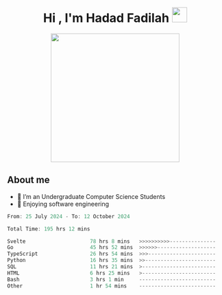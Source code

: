 <h1 align="center">Hi , I'm Hadad Fadilah <img src="https://media.giphy.com/media/hvRJCLFzcasrR4ia7z/giphy.gif" width="35"></h1>

<p align="center">
<img src="https://media.tenor.com/78dNivDemDAAAAAi/speech-bubble-venti.gif" width="300"/>    
</p>


##  About me
- 🔭 I’m an Undergraduate Computer Science Students
- 🌱 Enjoying software engineering

<!--START_SECTION:waka-->

```go
From: 25 July 2024 - To: 12 October 2024

Total Time: 195 hrs 12 mins

Svelte                     78 hrs 8 mins   >>>>>>>>>>---------------   39.64 %
Go                         45 hrs 52 mins  >>>>>>-------------------   23.27 %
TypeScript                 26 hrs 54 mins  >>>----------------------   13.65 %
Python                     16 hrs 35 mins  >>-----------------------   08.41 %
SQL                        11 hrs 21 mins  >------------------------   05.77 %
HTML                       6 hrs 25 mins   >------------------------   03.26 %
Bash                       3 hrs 1 min     -------------------------   01.53 %
Other                      1 hr 54 mins    -------------------------   00.97 %
```

<!--END_SECTION:waka-->




<!--
**Fadil-Tao/Fadil-Tao** is a ✨ _special_ ✨ repository because its `README.md` (this file) appears on your GitHub profile.


